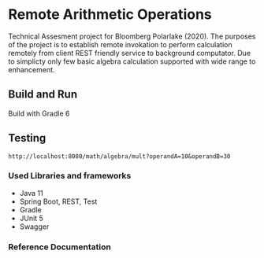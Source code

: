 # Remote Arithmetic Operations

Technical Assesment project for Bloomberg Polarlake (2020).
The purposes of the project is to establish remote invokation to perform calculation remotely from client 
REST friendly service to background computator.
Due to simplicty only few basic algebra calculation supported with wide range to enhancement.

## Build and Run

Build with Gradle 6

## Testing

````
http://localhost:8080/math/algebra/mult?operandA=10&operandB=30
````

### Used Libraries and frameworks

* Java 11 
* Spring Boot, REST, Test
* Gradle
* JUnit 5
* Swagger

### Reference Documentation